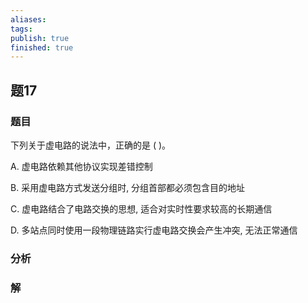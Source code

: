 ```yaml
---
aliases: 
tags: 
publish: true
finished: true
---
```

## 题17
### 题目
下列关于虚电路的说法中，正确的是 ( )。

A. 虚电路依赖其他协议实现差错控制

B. 采用虚电路方式发送分组时, 分组首部都必须包含目的地址

C. 虚电路结合了电路交换的思想, 适合对实时性要求较高的长期通信

D. 多站点同时使用一段物理链路实行虚电路交换会产生冲突, 无法正常通信
### 分析

### 解
